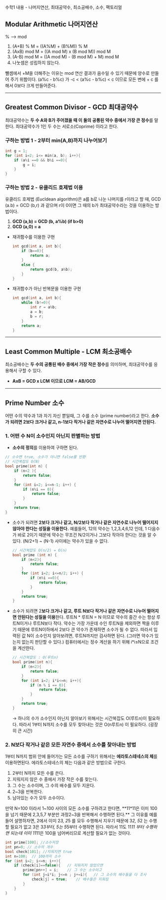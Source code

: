 수학1 내용 - 나머지연산, 최대공약수, 최소공배수, 소수, 팩토리얼

## Modular Arithmetic 나머지연산

% —> mod

1. (A+B) % M = ((A%M) + (B%M)) % M
2. (AxB) mod M = ((A mod M) x (B mod M)) mod M
3. (A-B) mod M = ((A mod M) - (B mod M) + M) mod M
4. 나눗셈은 성립하지 않는다.

뺄셈에서 +M을 더해주는 이유는 mod 연산 결과가 음수일 수 있기 때문에 양수로 만들어 주기 위함이다.  (a%c - b%c) 가 -c < (a%c - b%c) < c 이므로 모든 변에 + c 를 해서 0보다 크게 만들어준다.

---
## Greatest Common Divisor - GCD 최대공약수
최대공약수는 **두 수 A와 B가 주어졌을 때 이 둘의 공통된 약수 중에서 가장 큰 정수**를 말한다. 최대공약수가 1인 두 수는 서로소(Coprime) 이라고 한다.

### 구하는 방법 1 - 2부터 min(A,B)까지 나누어보기

```c
int g = 1;
for (int i=2; i<= min(a, b); i++){
	if (a%i ==0 && b%i ==0){
		g = i;
	}
}
```

### 구하는 방법 2 - 유클리드 호제법 이용

유클리드 호제법 (Eucldean algorithm)은 a를 b로 나눈 나머지를 r이라고 할 때, GCD (a.b) = GCD (b,r) 과 같으며 r이 0이면 그 때의 b가 최대공약수라는 것을 이용하는 방법이다.

1. **GCD (a,b) = GCD (b, a%b) (if b>0)**
2. **GCD (a,0) = a**

- 재귀함수를 이용한 구현

    ```c
    int gcd(int a, int b){
    	if (b==0){
    		return a;
    	}
    	else {
    		return gcd(b, a%b);	
    	}
    }
    ```

- 재귀함수가 아닌 반복문을 이용한 구현

    ```c
    int gcd(int a, int b){
    	while (b!=0){
    		int r = a%b;
    		a = b;
    		b = r;
    	}
    	return a;
    }
    ```
    
---
## Least Common Multiple - LCM 최소공배수
최소공배수는 **두 수의 공통된 배수 중에서 가장 작은 정수**를 의미하며, 최대공약수를 응용해서 구할 수 있다. 

- **AxB = GCD x LCM 이므로 LCM = AB/GCD**

---
## Prime Number 소수
어떤 수의 약수과 1과 자기 자신 뿐일때, 그 수를 소수 (prime number)라고 한다. **소수가 되려면 2보다 크거나 같고, n-1보다 작거나 같은 자연수로 나누어 떨어지면 안된다.**

### 1. 어떤 수 N이 소수인지 아닌지 판별하는 방법

- **소수의 정의**를 이용하여 구하면 된다.

```c
// 소수면 true, 소수가 아니면 false를 반환
// 시간복잡도 O(N)
bool prime(int n) {
	if (n<2 ){
		return false;
	}
	for (int i=2; i<=n-1; i++) {
		if (n%i == 0){
			return false;
		}
	}
	return true;
}
```

- 소수가 되려면 **2보다 크거나 같고, N/2보다 작거나 같은 자연수로 나누어 떨어지지 않아야 한다는 성질을 이용한다.** 예를들어, 12의 약수는 1,2,3,4,6,12 인데, 1 다음수가 바로 2이기 때문에 약수는 무조건 N/2이거나 그보다 작아야 한다는 것을 알 수 있다. (N/2+1) ~ (N-1) 사이에는 약수가 있을 수 없다.

    ```c
    // 시간복잡도 O(n/2) = O(n)
    bool prime (int n) { 
    	if (n<2){
    		return false;
    	}
    	for (int i=2; i<=n/2; i++) {
    		if (n%i ==0){
    			return false;
    		}
    	}
    	return true;
    }
    ```

     

- 소수가 되려면 2**보다 크거나 같고, 루트 N보다 작거나 같은 자연수로 나누어 떨어지면 안된다는 성질을 이용**한다. 루트N * 루트N = N 이므로 약수의 중간 수는 항상 루트N이거나 루트N보다 작다. 약수는 가장 가운데 수인 루트N을 제외하면 짝을 이루기 때문에 루트N이하에서 2보다 큰 약수가 존재하면 소수가 될 수 없다. 따라서 입력된 값 N이 소수인지 알아보려면, 루트N까지만 검사하면 된다. (그러면 약수가 있는지 없는지 판단할 수 있다.) 컴퓨터에서는 정수 계산을 하기 위해 i*i≤N으로 조건을 계산한다.

    ```c
    // 시간복잡도 : O(루트n)
    bool prime(int n){
        if (n<2){
            return false;
        }
        for (int i=2; i*i<=n; i++){
            if (n % i == 0){
                return false;
            }
        }
        return true;
    }
    ```

    → 하나의 수가 소수인지 아닌지 알아보기 위해서는 시간복잡도 O(루트n)이 필요하다. 따라서 1부터 N까지 소수를 모두 찾아내는 것은 O(n루트n) 이 필요하다. (굉장히 큰 시간)

### 2. N보다 작거나 같은 모든 자연수 중에서 소수를 찾아내는 방법

1부터 N까지 범위 안에 들어가는 모든 소수를 구하기 위해서는 **에라토스테네스의 체**를 이용하면된다. 에라토스테네스의 체는 다음과 같은 방법으로 구한다.

1. 2부터 N까지 모든 수를 쓴다.
2. 지워지지 않은 수 중에서 가장 작은 수를 찾는다.
3. 그 수는 소수이며, 그 수의 배수를 모두 지운다.
4. 2~3을 반복한다.
5. 남아있는 수가 모두 소수이다.

만약 N=100 이라서 1~100 사이의 모든 소수를 구하려고 한다면, **11*11은 이미 100을 넘기 때문에 2,3,5,7 부분만 과정2~3을 반복해서 수행하면 된다.** 그 이유를 예를 들어 설명하자면, 2에서 이미 2*3, 2*5 를 모두 수행해서 지우기 때문에 3*2, 5*2 는 수행할 필요가 없고 3은 3*3부터, 5는 5*5부터 수행하면 된다. 따라서 11도 11*11 부터 수행하면 되는데 이미 11*11은 100을 넘어버리므로 계산할 필요가 없는 것이다.

```cpp
int prime[100]; //소수저장
int pn=0; // 소수의 개수
bool check[101]; //지워지면 true
int n=100;  // 100까지 소수
for (int i=2; i<=n; i++){
    if (check[i]==false){   // 지워지지 않았으면 
        prime[pn++] = i;    // 그 수는 소수이고
        for (int j=i*i; j<=n ; j+=i){   // 그 소수의 배수들을 다 조사
            check[j] = true;    // 배수들은 지워짐
        }
    }
}
```
    
